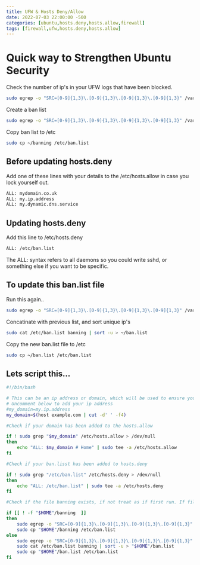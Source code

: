 ```yaml
---
title: UFW & Hosts Deny/Allow
date: 2022-07-03 22:00:00 -500
categories: [ubuntu,hosts.deny,hosts.allow,firewall]
tags: [firewall,ufw,hosts.deny,hosts.allow]
---
```

# Quick way to Strengthen Ubuntu Security

Check the number of ip's in your UFW logs that have been blocked.

```bash
sudo egrep -o "SRC=[0-9]{1,3}\.[0-9]{1,3}\.[0-9]{1,3}\.[0-9]{1,3}" /var/log/ufw.log | sort -u | wc -l
```

Create a ban list

```bash
sudo egrep -o "SRC=[0-9]{1,3}\.[0-9]{1,3}\.[0-9]{1,3}\.[0-9]{1,3}" /var/log/ufw.log | sort -u | cut -d= -f2 > ~/banning
```

Copy ban list to /etc

```bash
sudo cp ~/banning /etc/ban.list
```

## Before updating hosts.deny

Add one of these lines with your details to the /etc/hosts.allow in case you lock yourself out.

```bash
ALL: mydomain.co.uk
ALL: my.ip.address
ALL: my.dynamic.dns.service
```

## Updating hosts.deny

Add this line to /etc/hosts.deny

```bash
ALL: /etc/ban.list
```

The ALL: syntax refers to all daemons so you could write sshd, or something else if you want to be specific.

## To update this ban.list file

Run this again..

```bash
sudo egrep -o "SRC=[0-9]{1,3}\.[0-9]{1,3}\.[0-9]{1,3}\.[0-9]{1,3}" /var/log/ufw.log | sort -u | cut -d= -f2 > ~/banning
```

Concatinate with previous list, and sort unique ip's

```bash
sudo cat /etc/ban.list banning | sort -u > ~/ban.list 
```
Copy the new ban.list file to /etc

```bash
sudo cp ~/ban.list /etc/ban.list 
```

## Lets script this...

```bash
#!/bin/bash

# This can be an ip address or domain, which will be used to ensure you don't lock yourself out. 
# Uncomment below to add your ip address
#my_domain=my.ip.address
my_domain=$(host example.com | cut -d' ' -f4)

#Check if your domain has been added to the hosts.allow

if ! sudo grep "$my_domain" /etc/hosts.allow > /dev/null
then
	echo "ALL: $my_domain # Home" | sudo tee -a /etc/hosts.allow
fi

#Check if your ban.lisst has been added to hosts.deny

if ! sudo grep "/etc/ban.list" /etc/hosts.deny > /dev/null
then
	echo "ALL: /etc/ban.list" | sudo tee -a /etc/hosts.deny
fi

#Check if the file banning exists, if not treat as if first run. If file exists, concatenate the new banning file with the existing ban.list, sort unique and move the new list to the correct location.

if [[ ! -f "$HOME"/banning  ]]
then
	sudo egrep -o "SRC=[0-9]{1,3}\.[0-9]{1,3}\.[0-9]{1,3}\.[0-9]{1,3}" /var/log/ufw.log | sort -u | cut -d= -f2 > "$HOME"/banning
	sudo cp "$HOME"/banning /etc/ban.list
else
	sudo egrep -o "SRC=[0-9]{1,3}\.[0-9]{1,3}\.[0-9]{1,3}\.[0-9]{1,3}" /var/log/ufw.log | sort -u | cut -d= -f2 > "$HOME"/banning
	sudo cat /etc/ban.list banning | sort -u > "$HOME"/ban.list
	sudo cp "$HOME"/ban.list /etc/ban.list
fi

```
